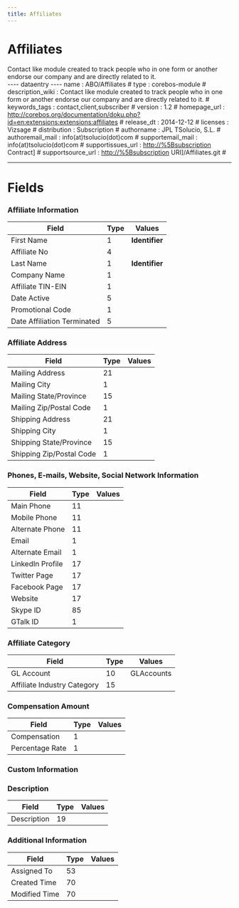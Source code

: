 ```yaml
---
title: Affiliates
---
```


Affiliates
==========

Contact like module created to track people who in one form or another
endorse our company and are directly related to it.  
---- dataentry ---- name : ABO/Affiliates \# type : corebos-module \#
description\_wiki : Contact like module created to track people who in
one form or another endorse our company and are directly related to it.
\# keywords\_tags : contact,client,subscriber \# version : 1.2 \#
homepage\_url :
<http://corebos.org/documentation/doku.php?id=en:extensions:extensions:affiliates>
\# release\_dt : 2014-12-12 \# licenses : Vizsage \# distribution :
Subscription \# authorname : JPL TSolucio, S.L. \# authoremail\_mail :
info(at)tsolucio(dot)com \# supportemail\_mail :
info(at)tsolucio(dot)com \# supportissues\_url :
<http://%5Bsubscription> Contract\] \# supportsource\_url :
<http://%5Bsubscription> URI\]/Affiliates.git \#

------------------------------------------------------------------------

  

Fields
======

### Affiliate Information

<table>
<thead>
<tr class="header">
<th>Field</th>
<th>Type</th>
<th>Values</th>
</tr>
</thead>
<tbody>
<tr class="odd">
<td>First Name</td>
<td>1</td>
<td><strong>Identifier</strong></td>
</tr>
<tr class="even">
<td>Affiliate No</td>
<td>4</td>
<td></td>
</tr>
<tr class="odd">
<td>Last Name</td>
<td>1</td>
<td><strong>Identifier</strong></td>
</tr>
<tr class="even">
<td>Company Name</td>
<td>1</td>
<td></td>
</tr>
<tr class="odd">
<td>Affiliate TIN-EIN</td>
<td>1</td>
<td></td>
</tr>
<tr class="even">
<td>Date Active</td>
<td>5</td>
<td></td>
</tr>
<tr class="odd">
<td>Promotional Code</td>
<td>1</td>
<td></td>
</tr>
<tr class="even">
<td>Date Affiliation Terminated</td>
<td>5</td>
<td></td>
</tr>
</tbody>
</table>

### Affiliate Address

<table>
<thead>
<tr class="header">
<th>Field</th>
<th>Type</th>
<th>Values</th>
</tr>
</thead>
<tbody>
<tr class="odd">
<td>Mailing Address</td>
<td>21</td>
<td></td>
</tr>
<tr class="even">
<td>Mailing City</td>
<td>1</td>
<td></td>
</tr>
<tr class="odd">
<td>Mailing State/Province</td>
<td>15</td>
<td></td>
</tr>
<tr class="even">
<td>Mailing Zip/Postal Code</td>
<td>1</td>
<td></td>
</tr>
<tr class="odd">
<td>Shipping Address</td>
<td>21</td>
<td></td>
</tr>
<tr class="even">
<td>Shipping City</td>
<td>1</td>
<td></td>
</tr>
<tr class="odd">
<td>Shipping State/Province</td>
<td>15</td>
<td></td>
</tr>
<tr class="even">
<td>Shipping Zip/Postal Code</td>
<td>1</td>
<td></td>
</tr>
</tbody>
</table>

### Phones, E-mails, Website, Social Network Information

<table>
<thead>
<tr class="header">
<th>Field</th>
<th>Type</th>
<th>Values</th>
</tr>
</thead>
<tbody>
<tr class="odd">
<td>Main Phone</td>
<td>11</td>
<td></td>
</tr>
<tr class="even">
<td>Mobile Phone</td>
<td>11</td>
<td></td>
</tr>
<tr class="odd">
<td>Alternate Phone</td>
<td>11</td>
<td></td>
</tr>
<tr class="even">
<td>Email</td>
<td>1</td>
<td></td>
</tr>
<tr class="odd">
<td>Alternate Email</td>
<td>1</td>
<td></td>
</tr>
<tr class="even">
<td>LinkedIn Profile</td>
<td>17</td>
<td></td>
</tr>
<tr class="odd">
<td>Twitter Page</td>
<td>17</td>
<td></td>
</tr>
<tr class="even">
<td>Facebook Page</td>
<td>17</td>
<td></td>
</tr>
<tr class="odd">
<td>Website</td>
<td>17</td>
<td></td>
</tr>
<tr class="even">
<td>Skype ID</td>
<td>85</td>
<td></td>
</tr>
<tr class="odd">
<td>GTalk ID</td>
<td>1</td>
<td></td>
</tr>
</tbody>
</table>

### Affiliate Category

<table>
<thead>
<tr class="header">
<th>Field</th>
<th>Type</th>
<th>Values</th>
</tr>
</thead>
<tbody>
<tr class="odd">
<td>GL Account</td>
<td>10</td>
<td>GLAccounts</td>
</tr>
<tr class="even">
<td>Affiliate Industry Category</td>
<td>15</td>
<td></td>
</tr>
</tbody>
</table>

### Compensation Amount

<table>
<thead>
<tr class="header">
<th>Field</th>
<th>Type</th>
<th>Values</th>
</tr>
</thead>
<tbody>
<tr class="odd">
<td>Compensation</td>
<td>1</td>
<td></td>
</tr>
<tr class="even">
<td>Percentage Rate</td>
<td>1</td>
<td></td>
</tr>
</tbody>
</table>

### Custom Information

### Description

<table>
<thead>
<tr class="header">
<th>Field</th>
<th>Type</th>
<th>Values</th>
</tr>
</thead>
<tbody>
<tr class="odd">
<td>Description</td>
<td>19</td>
<td></td>
</tr>
</tbody>
</table>

### Additional Information

<table>
<thead>
<tr class="header">
<th>Field</th>
<th>Type</th>
<th>Values</th>
</tr>
</thead>
<tbody>
<tr class="odd">
<td>Assigned To</td>
<td>53</td>
<td></td>
</tr>
<tr class="even">
<td>Created Time</td>
<td>70</td>
<td></td>
</tr>
<tr class="odd">
<td>Modified Time</td>
<td>70</td>
<td></td>
</tr>
</tbody>
</table>
